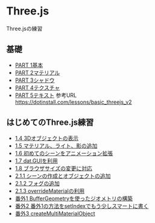 # Three.js

Three.jsの練習

## 基礎
- [PART 1基本](./basic/three-1.html)
- [PART 2マテリアル](./basic/three-2.html)
- [PART 3シャドウ](./basic/three-3.html)
- [PART 4テクスチャ](./basic/three-4.html)
- [PART 5テキスト](./basic/three-5.html)
参考URL  
https://dotinstall.com/lessons/basic_threejs_v2

## はじめてのThree.js練習
- [1.4 3Dオブジェクトの表示](./hajimete-three-js/practice/case1/index.html)
- [1.5 マテリアル、ライト、影の追加](./hajimete-three-js/practice/case2/index.html)
- [1.6 初めてのシーンをアニメーション拡張](./hajimete-three-js/practice/case3/index.html)
- [1.7 dat.GUIを利用](./hajimete-three-js/practice/case4/index.html)
- [1.8 ブラウザサイズの変更に対応](./hajimete-three-js/practice/case5/index.html)
- [2.1.1 シーンの作成とオブジェクトの追加](./hajimete-three-js/practice/case6/index.html)
- [2.1.2 フォグの追加](./hajimete-three-js/practice/case7/index.html)
- [2.1.3 overrideMaterialの利用](./hajimete-three-js/practice/case8/index.html)
- [番外1 BufferGeometryを使ったジオメトリの構築](./hajimete-three-js/practice/case9/index.html)
- [番外2 番外1の方法をsetIndexでもう少しスマートに書く](./hajimete-three-js/practice/case10/index.html)
- [番外3 createMultiMaterialObject](./hajimete-three-js/practice/case11/index.html)